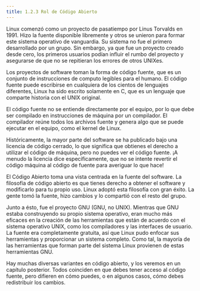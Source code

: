 ```yaml
---
title: 1.2.3 Rol de Código Abierto
---
```


Linux comenzó como un proyecto de pasatiempo por Linus Torvalds en 1991. Hizo la fuente disponible libremente y otros se unieron para formar este sistema operativo de vanguardia. Su sistema no fue el primero desarrollado por un grupo. Sin embargo, ya que fue un proyecto creado desde cero, los primeros usuarios podían influir el rumbo del proyecto y asegurarse de que no se repitieran los errores de otros UNIXes.

Los proyectos de software toman la forma de código fuente, que es un conjunto de instrucciones de computo legibles para el humano. El código fuente puede escribirse en cualquiera de los cientos de lenguajes diferentes, Linux ha sido escrito solamente en C, que es un lenguaje que comparte historia con el UNIX original.

El código fuente no se entiende directamente por el equipo, por lo que debe ser compilado en instrucciones de máquina por un compilador. El compilador reúne todos los archivos fuente y genera algo que se puede ejecutar en el equipo, como el kernel de Linux.

Históricamente, la mayor parte del software se ha publicado bajo una licencia de código cerrado, lo que significa que obtienes el derecho a utilizar el código de máquina, pero no puedes ver el código fuente. ¡A menudo la licencia dice específicamente, que no se intente revertir el código máquina al código de fuente para averiguar lo que hace!

El Código Abierto toma una vista centrada en la fuente del software. La filosofía de código abierto es que tienes derecho a obtener el software y modificarlo para tu propio uso. Linux adoptó esta filosofía con gran éxito. La gente tomó la fuente, hizo cambios y lo compartió con el resto del grupo.

Junto a ésto, fue el proyecto GNU (GNU, no UNIX). Mientras que GNU estaba construyendo su propio sistema operativo, eran mucho más eficaces en la creación de las herramientas que están de acuerdo con el sistema operativo UNIX, como los compiladores y las interfaces de usuario. La fuente era completamente gratuita, así que Linux pudo enfocar sus herramientas y proporcionar un sistema completo. Como tal, la mayoría de las herramientas que forman parte del sistema Linux provienen de estas herramientas GNU.

Hay muchas diversas variantes en código abierto, y los veremos en un capítulo posterior. Todos coinciden en que debes tener acceso al código fuente, pero difieren en cómo puedes, o en algunos casos, cómo debes redistribuir los cambios.
